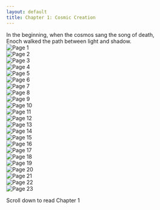 ```yaml
---
layout: default
title: Chapter 1: Cosmic Creation
---
```


<div class="intro-quote">
In the beginning, when the cosmos sang the song of death,<br />
Enoch walked the path between light and shadow.
</div>

<div class="comic-page"><img src="/assets/images/ch1_pg1.jpg" alt="Page 1" /></div>
<div class="comic-page"><img src="/assets/images/ch1_pg2.jpg" alt="Page 2" /></div>
<div class="comic-page"><img src="/assets/images/ch1_pg3.jpg" alt="Page 3" /></div>
<div class="comic-page"><img src="/assets/images/ch1_pg4.jpg" alt="Page 4" /></div>
<div class="comic-page"><img src="/assets/images/ch1_pg5.jpg" alt="Page 5" /></div>
<div class="comic-page"><img src="/assets/images/ch1_pg6.jpg" alt="Page 6" /></div>
<div class="comic-page"><img src="/assets/images/ch1_pg7.jpg" alt="Page 7" /></div>
<div class="comic-page"><img src="/assets/images/ch1_pg8.jpg" alt="Page 8" /></div>
<div class="comic-page"><img src="/assets/images/ch1_pg9.jpg" alt="Page 9" /></div>
<div class="comic-page"><img src="/assets/images/ch1_pg10.jpg" alt="Page 10" /></div>
<div class="comic-page"><img src="/assets/images/ch1_pg11.jpg" alt="Page 11" /></div>
<div class="comic-page"><img src="/assets/images/ch1_pg12.jpg" alt="Page 12" /></div>
<div class="comic-page"><img src="/assets/images/ch1_pg13.jpg" alt="Page 13" /></div>
<div class="comic-page"><img src="/assets/images/ch1_pg14.jpg" alt="Page 14" /></div>
<div class="comic-page"><img src="/assets/images/ch1_pg15.jpg" alt="Page 15" /></div>
<div class="comic-page"><img src="/assets/images/ch1_pg16.jpg" alt="Page 16" /></div>
<div class="comic-page"><img src="/assets/images/ch1_pg17.jpg" alt="Page 17" /></div>
<div class="comic-page"><img src="/assets/images/ch1_pg18.jpg" alt="Page 18" /></div>
<div class="comic-page"><img src="/assets/images/ch1_pg19.jpg" alt="Page 19" /></div>
<div class="comic-page"><img src="/assets/images/ch1_pg20.jpg" alt="Page 20" /></div>
<div class="comic-page"><img src="/assets/images/ch1_pg21.jpg" alt="Page 21" /></div>
<div class="comic-page"><img src="/assets/images/ch1_pg22.jpg" alt="Page 22" /></div>
<div class="comic-page"><img src="/assets/images/ch1_pg23.jpg" alt="Page 23" /></div>

<p class="scroll-note">Scroll down to read Chapter 1</p>
